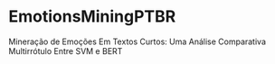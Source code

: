 # EmotionsMiningPTBR
Mineração de Emoções Em Textos Curtos: Uma Análise Comparativa Multirrótulo Entre SVM e BERT
